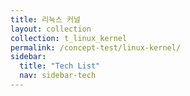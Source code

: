 ```yaml
---
title: 리눅스 커널
layout: collection
collection: t_linux_kernel
permalink: /concept-test/linux-kernel/
sidebar:
  title: "Tech List"
  nav: sidebar-tech
---
```

